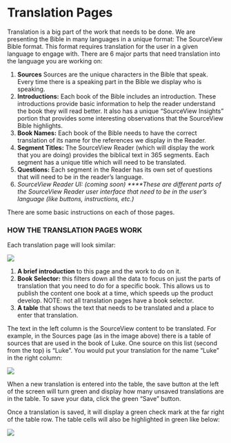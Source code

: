 # Translation Pages

Translation is a big part of the work that needs to be done. We are presenting the Bible in many languages in a unique format: The SourceView Bible format. This format requires translation for the user in a given language to engage with. There are 6 major parts that need translation into the language you are working on:

1. **Sources** Sources are the unique characters in the Bible that speak. Every time there is a speaking part in the Bible we display who is speaking.
2. **Introductions:** Each book of the Bible includes an introduction. These introductions provide basic information to help the reader understand the book they will read better. It also has a unique “SourceView Insights” portion that provides some interesting observations that the SourceView Bible highlights.
3. **Book Names:** Each book of the Bible needs to have the correct translation of its name for the references we display in the Reader.
4. **Segment Titles:** The SourceView Reader \(which will display the work that you are doing\) provides the biblical text in 365 segments. Each segment has a unique title which will need to be translated.
5. **Questions:** Each segment in the Reader has its own set of questions that will need to be in the reader’s language.
6. _SourceView Reader UI: \(coming soon\) ****These are different parts of the SourceView Reader user interface that need to be in the user’s language \(like buttons, instructions, etc.\)_

There are some basic instructions on each of those pages.

### **HOW THE TRANSLATION PAGES WORK**

Each translation page will look similar:

![](https://lh5.googleusercontent.com/H6ElabMO2zP92O19CG9tF768l3sTv0-iUXnDpVEGittRKntjLfFxNhMf0_Qfjx-eopebmd0eOOotbN2F_NFHM0QKUbuLliqYVMoMAwP44r1jyI_tC0tMnHBQSS3xPAXMJxlkfkRw)

1. **A brief introduction** to this page and the work to do on it.
2. **Book Selector:** this filters down all the data to focus on just the parts of translation that you need to do for a specific book. This allows us to publish the content one book at a time, which speeds up the product develop. NOTE: not all translation pages have a book selector.
3. **A table** that shows the text that needs to be translated and a place to enter that translation.

The text in the left column is the SourceView content to be translated. For example, in the Sources page \(as in the image above\) there is a table of sources that are used in the book of Luke. One source on this list \(second from the top\) is “Luke”. You would put your translation for the name “Luke” in the right column:

![](https://lh5.googleusercontent.com/ebNc8BfE3J5-l5Yr4AVTZwYjYHfCBtG6ZOYajlcA9mR-RlWiZREC5xHTR8o4ZcfwtuGNCGyZc3Slk2Eg1ntsvDdV8eVvZwP-oQAIvYV3Z2csDlsB_GoeUGQ_qNx_TU8VeWp8AduV)

When a new translation is entered into the table, the save button at the left of the screen will turn green and display how many unsaved translations are in the table. To save your data, click the green “Save” button.

Once a translation is saved, it will display a green check mark at the far right of the table row. The table cells will also be highlighted in green like below:

![](https://lh5.googleusercontent.com/ZwoKXK7amcAvI7x2ouM8Jn4Wsi4zYR7r49Ve7QEpEfu64C5PfBJ6XGt9c4oaCiM6A4VkDV6vk9TYjzlgJRtbi-3mYLo25Y90gKz9U_Va6pspG-YemHjVq5vOmqWE9RL39c3V8Wfb)

